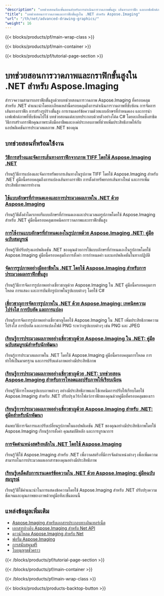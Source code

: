 ```yaml
---
"description": "บทช่วยสอนทีละขั้นตอนสำหรับการดำเนินการวาดภาพขั้นสูง เส้นทางกราฟิก และเอฟเฟกต์ภาพที่ซับซ้อนโดยใช้ Aspose.Imaging สำหรับ .NET"
"title": "บทช่วยสอนการวาดภาพและกราฟิกขั้นสูงใน .NET สำหรับ Aspose.Imaging"
"url": "/th/net/advanced-drawing-graphics/"
"weight": 16
---
```


{{< blocks/products/pf/main-wrap-class >}}

{{< blocks/products/pf/main-container >}}

{{< blocks/products/pf/tutorial-page-section >}}
# บทช่วยสอนการวาดภาพและกราฟิกขั้นสูงใน .NET สำหรับ Aspose.Imaging

สำรวจความสามารถกราฟิกขั้นสูงด้วยบทช่วยสอนการวาดภาพ Aspose.Imaging ที่ครอบคลุมสำหรับ .NET คำแนะนำโดยละเอียดเหล่านี้ครอบคลุมถึงการดำเนินการวาดภาพที่ซับซ้อน การจัดการเส้นทางกราฟิก การสร้างรูปร่างขั้นสูง การเรนเดอร์ข้อความด้วยแบบอักษรที่กำหนดเอง และการนำเอฟเฟกต์ภาพที่ซับซ้อนไปใช้ บทช่วยสอนแต่ละบทประกอบด้วยตัวอย่างโค้ด C# โดยละเอียดซึ่งสาธิตวิธีการสร้างกราฟิกคุณภาพระดับมืออาชีพและองค์ประกอบภาพที่ช่วยเพิ่มประสิทธิภาพให้กับแอปพลิเคชันการประมวลผลภาพ .NET ของคุณ

## บทช่วยสอนที่พร้อมใช้งาน

### [วิธีการสร้างและจัดการเส้นทางกราฟิกจากภาพ TIFF โดยใช้ Aspose.Imaging .NET](./create-graphics-paths-from-tiff-using-aspose-imaging-net/)
เรียนรู้วิธีการแปลงและจัดการทรัพยากรเส้นทางในรูปภาพ TIFF โดยใช้ Aspose.Imaging สำหรับ .NET คู่มือนี้ครอบคลุมถึงการแปลงเส้นทางกราฟิก การตั้งค่าทรัพยากรเส้นทางใหม่ และการเพิ่มประสิทธิภาพการทำงาน

### [ใช้แบบอักษรที่กำหนดเองและการประมวลผลภาพใน .NET ด้วย Aspose.Imaging](./implement-custom-fonts-image-processing-aspose-dotnet/)
เรียนรู้วิธีตั้งค่าไดเรกทอรีแบบอักษรที่กำหนดเองและประมวลผลรูปภาพโดยใช้ Aspose.Imaging สำหรับ .NET คู่มือนี้ครอบคลุมเทคนิคการวาดภาพและกราฟิกขั้นสูง

### [การใช้งานแบบอักษรที่กำหนดเองในรูปภาพด้วย Aspose.Imaging .NET: คู่มือฉบับสมบูรณ์](./implement-custom-fonts-aspose-imaging-net-tutorial/)
เรียนรู้วิธีปรับปรุงแอปพลิเคชัน .NET ของคุณด้วยการใช้แบบอักษรที่กำหนดเองในรูปภาพโดยใช้ Aspose.Imaging คู่มือนี้ครอบคลุมถึงการตั้งค่า การกำหนดค่า และแอปพลิเคชันในทางปฏิบัติ

### [จัดการรูปภาพอย่างมืออาชีพใน .NET โดยใช้ Aspose.Imaging สำหรับการประมวลผลกราฟิกขั้นสูง](./master-image-manipulation-dotnet-aspose-imaging/)
เรียนรู้วิธีการจัดการรูปภาพอย่างเชี่ยวชาญด้วย Aspose.Imaging ใน .NET คู่มือนี้ครอบคลุมการโหลด การแสดง และการบันทึกรูปภาพในรูปแบบต่างๆ โดยใช้ C#

### [เชี่ยวชาญการจัดการรูปภาพใน .NET ด้วย Aspose.Imaging: เทคนิคความโปร่งใส การบีบอัด และการแปลง](./master-image-manipulation-aspose-imaging-net/)
เรียนรู้การจัดการรูปภาพอย่างเชี่ยวชาญโดยใช้ Aspose.Imaging ใน .NET เพิ่มประสิทธิภาพความโปร่งใส การบีบอัด และการแปลงไฟล์ PNG ระหว่างรูปแบบต่างๆ เช่น PNG และ JPEG

### [เรียนรู้การประมวลผลภาพอย่างเชี่ยวชาญด้วย Aspose.Imaging ใน .NET: คู่มือฉบับสมบูรณ์สำหรับนักพัฒนา](./master-image-processing-net-aspose-imaging-guide/)
เรียนรู้การประมวลผลภาพใน .NET โดยใช้ Aspose.Imaging คู่มือนี้ครอบคลุมการโหลด การทำให้เป็นมาตรฐาน และการปรับแต่งภาพอย่างมีประสิทธิภาพ

### [เรียนรู้การประมวลผลภาพอย่างเชี่ยวชาญด้วย .NET: บทช่วยสอน Aspose.Imaging สำหรับการโหลดและปรับภาพให้เรียบเนียน](./aspose-imaging-net-master-image-processing-smoothing/)
เรียนรู้วิธีการโหลดรูปแบบภาพต่างๆ อย่างมีประสิทธิภาพและใช้เทคนิคการปรับให้เรียบโดยใช้ Aspose.Imaging สำหรับ .NET ปรับปรุงเวิร์กโฟลว์กราฟิกของคุณด้วยคู่มือที่ครอบคลุมของเรา

### [เรียนรู้การประมวลผลภาพอย่างเชี่ยวชาญด้วย Aspose.Imaging สำหรับ .NET: คู่มือสำหรับนักพัฒนา](./mastering-image-processing-aspose-imaging-net/)
ค้นพบวิธีการจัดการและปรับเปลี่ยนรูปภาพในแอปพลิเคชัน .NET ของคุณอย่างมีประสิทธิภาพโดยใช้ Aspose.Imaging เรียนรู้การตั้งค่า คุณสมบัติหลัก และการบูรณาการ

### [การจัดตำแหน่งสตริงหลักใน .NET โดยใช้ Aspose.Imaging](./aspose-imaging-net-string-alignment-guide/)
เรียนรู้วิธีใช้ Aspose.Imaging สำหรับ .NET เพื่อวาดสตริงที่มีการจัดตำแหน่งต่างๆ เพื่อเพิ่มความสามารถในการประมวลผลเอกสารของคุณอย่างมีประสิทธิภาพ

### [เรียนรู้เคล็ดลับการเรนเดอร์ข้อความใน .NET ด้วย Aspose.Imaging: คู่มือฉบับสมบูรณ์](./apply-text-rendering-hints-aspose-imaging-net/)
เรียนรู้วิธีใช้คำแนะนำในการแสดงข้อความโดยใช้ Aspose.Imaging สำหรับ .NET ปรับปรุงความชัดเจนและคุณภาพของภาพด้วยคู่มือทีละขั้นตอนนี้

## แหล่งข้อมูลเพิ่มเติม

- [Aspose.Imaging สำหรับเอกสารประกอบทางอินเทอร์เน็ต](https://docs.aspose.com/imaging/net/)
- [เอกสารอ้างอิง Aspose.Imaging สำหรับ Net API](https://reference.aspose.com/imaging/net/)
- [ดาวน์โหลด Aspose.Imaging สำหรับ Net](https://releases.aspose.com/imaging/net/)
- [ฟอรั่ม Aspose.Imaging](https://forum.aspose.com/c/imaging)
- [การสนับสนุนฟรี](https://forum.aspose.com/)
- [ใบอนุญาตชั่วคราว](https://purchase.aspose.com/temporary-license/)

{{< /blocks/products/pf/tutorial-page-section >}}

{{< /blocks/products/pf/main-container >}}

{{< /blocks/products/pf/main-wrap-class >}}

{{< blocks/products/products-backtop-button >}}